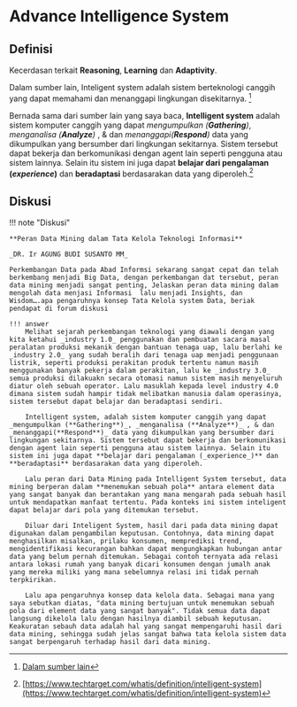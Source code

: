 # Advance Intelligence System

## Definisi
Kecerdasan terkait **Reasoning**, **Learning** dan **Adaptivity**.

Dalam sumber lain, Inteligent system adalah sistem berteknologi canggih yang dapat memahami dan menanggapi lingkungan disekitarnya. [^1]


[^1]: [Dalam sumber lain](https://www.unr.edu/cse/undergraduates/prospective-students/what-are-intelligent-systems#:~:text=Intelligent%20systems%20are%20technologically%20advanced,to%20Amazon's%20personalized%20shopping%20suggestions.)

Bernada sama dari sumber lain yang saya baca, **Intelligent system** adalah sistem komputer canggih yang dapat _mengumpulkan (**Gathering**)_, _menganalisa (**Analyze**)_ , & dan _menanggapi(**Respond**)_ data yang dikumpulkan yang bersumber dari lingkungan sekitarnya. Sistem tersebut dapat bekerja dan berkomunikasi dengan agent lain seperti pengguna atau sistem lainnya. Selain itu sistem ini juga dapat **belajar dari pengalaman (_experience_)** dan **beradaptasi** berdasarakan data yang diperoleh.[^2]

[^2]: [https://www.techtarget.com/whatis/definition/intelligent-system](https://www.techtarget.com/whatis/definition/intelligent-system)



## Diskusi

!!! note "Diskusi"

    **Peran Data Mining dalam Tata Kelola Teknologi Informasi**

    _DR. Ir AGUNG BUDI SUSANTO MM_

    Perkembangan Data pada Abad Informsi sekarang sangat cepat dan telah berkembang menjadi Big Data, dengan perkembangan dat tersebut, peran data mining menjadi sangat penting, Jelaskan peran data mining dalam mengolah data menjasi Informasi  lalu menjadi Insights, dan Wisdom….apa pengaruhnya konsep Tata Kelola system Data, beriak pendapat di forum diskusi 

    !!! answer
        Melihat sejarah perkembangan teknologi yang diawali dengan yang kita ketahui _industry 1.0_ penggunakan dan pembuatan sacara masal peralatan produksi mekanik dengan bantuan tenaga uap, lalu berlahi ke _industry 2.0_ yang sudah beralih dari tenaga uap menjadi penggunaan listrik, seperti produksi perakitan produk tertentu namun masih menggunakan banyak pekerja dalam perakitan, lalu ke _industry 3.0_ semua produksi dilakuakn secara otomasi namun sistem masih menyeluruh diatur oleh sebuah operator. Lalu masuklah kepada level industry 4.0 dimana sistem sudah hampir tidak melibatkan manusia dalam operasinya, sistem tersebut dapat belajar dan beradaptasi sendiri.

        Intelligent system, adalah sistem komputer canggih yang dapat _mengumpulkan (**Gathering**)_, _menganalisa (**Analyze**)_ , & dan _menanggapi(**Respond**)_ data yang dikumpulkan yang bersumber dari lingkungan sekitarnya. Sistem tersebut dapat bekerja dan berkomunikasi dengan agent lain seperti pengguna atau sistem lainnya. Selain itu sistem ini juga dapat **belajar dari pengalaman (_experience_)** dan **beradaptasi** berdasarakan data yang diperoleh. 

        Lalu peran dari Data Mining pada Intelligent System tersebut, data mining berperan dalam **menemukan sebuah pola** antara element data yang sangat banyak dan berantakan yang mana mengarah pada sebuah hasil untuk mendapatkan manfaat tertentu. Pada konteks ini sistem inteligent dapat belajar dari pola yang ditemukan tersebut.

        Diluar dari Inteligent System, hasil dari pada data mining dapat digunakan dalam pengambilan keputusan. Contohnya, data mining dapat menghasilkan misalkan, prilaku konsumen, memprediksi trend, mengidentifikasi kecurangan bahkan dapat mengungkapkan hubungan antar data yang belum pernah ditemukan. Sebagai contoh ternyata ada relasi antara lokasi rumah yang banyak dicari konsumen dengan jumalh anak yang mereka miliki yang mana sebelumnya relasi ini tidak pernah terpkirikan.

        Lalu apa pengaruhnya konsep data kelola data. Sebagai mana yang saya sebutkan diatas, "data mining bertujuan untuk menemukan sebuah pola dari element data yang sangat banyak". Tidak semua data dapat langsung dikelola lalu dengan hasilnya diambil sebuah keputusan. Keakuratan sebauh data adalah hal yang sangat mempengaruhi hasil dari data mining, sehingga sudah jelas sangat bahwa tata kelola sistem data sangat berpengaruh terhadap hasil dari data mining.